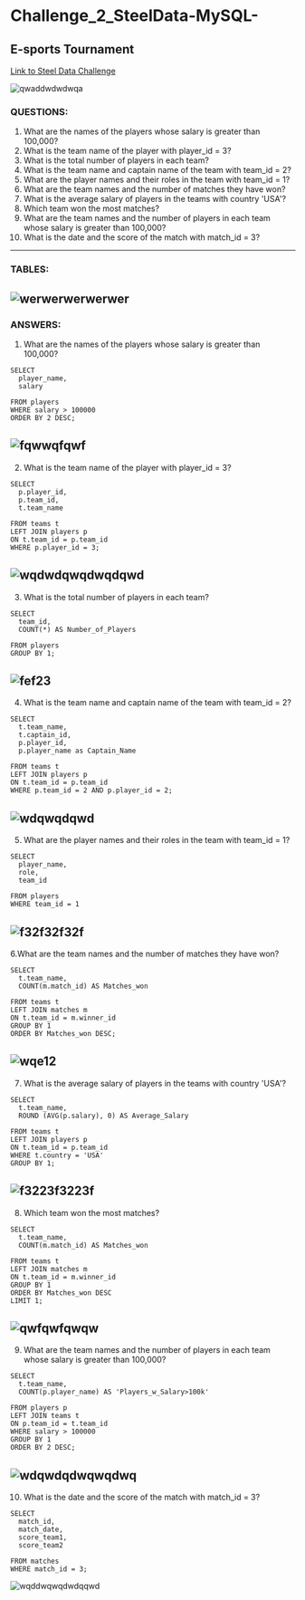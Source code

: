 # Challenge_2_SteelData-MySQL-
## E-sports Tournament
[Link to Steel Data Challenge](https://steeldata.org.uk/sql2.html)

![qwaddwdwdwqa](https://github.com/mfernandezcean/Challenge_2_SteelData-MySQL-/assets/105746149/b0ab65aa-8127-4eba-bcc6-0876104543c7)



### **QUESTIONS:**

1. What are the names of the players whose salary is greater than 100,000?
2. What is the team name of the player with player_id = 3?
3. What is the total number of players in each team?
4. What is the team name and captain name of the team with team_id = 2?
5. What are the player names and their roles in the team with team_id = 1?
6. What are the team names and the number of matches they have won?
7. What is the average salary of players in the teams with country 'USA'?
8. Which team won the most matches?
9. What are the team names and the number of players in each team whose salary is greater than 100,000?
10. What is the date and the score of the match with match_id = 3?
---

### TABLES:
![werwerwerwerwer](https://github.com/mfernandezcean/Challenge_2_SteelData-MySQL-/assets/105746149/36cf4176-ccd8-4ed1-bbca-0288133bb3e0)
--

### **ANSWERS:**

1. What are the names of the players whose salary is greater than 100,000?


```
SELECT 
  player_name,
  salary

FROM players
WHERE salary > 100000
ORDER BY 2 DESC;
```
![fqwwqfqwf](https://github.com/mfernandezcean/Challenge_2_SteelData-MySQL-/assets/105746149/f061fff7-b82b-4e45-b234-6c46ffa3ac53)
--

2. What is the team name of the player with player_id = 3?

```
SELECT
  p.player_id,
  p.team_id,
  t.team_name

FROM teams t
LEFT JOIN players p
ON t.team_id = p.team_id
WHERE p.player_id = 3;
```

![wqdwdqwqdwqdqwd](https://github.com/mfernandezcean/Challenge_2_SteelData-MySQL-/assets/105746149/0a61a1eb-19ef-454d-99d3-029b45c349a6)
--

3. What is the total number of players in each team?
```
SELECT 
  team_id,
  COUNT(*) AS Number_of_Players

FROM players
GROUP BY 1;
```
![fef23](https://github.com/mfernandezcean/Challenge_2_SteelData-MySQL-/assets/105746149/6d4178d7-d294-4f12-a641-ad4e1686ea98)
--
4. What is the team name and captain name of the team with team_id = 2?
```
SELECT 
  t.team_name,
  t.captain_id,
  p.player_id,
  p.player_name as Captain_Name

FROM teams t
LEFT JOIN players p
ON t.team_id = p.team_id
WHERE p.team_id = 2 AND p.player_id = 2;
```

![wdqwqdqwd](https://github.com/mfernandezcean/Challenge_2_SteelData-MySQL-/assets/105746149/a5328826-5da0-42f9-b4e2-184b0ce053d5)
--

5. What are the player names and their roles in the team with team_id = 1?
```
SELECT 
  player_name,
  role,
  team_id

FROM players 
WHERE team_id = 1
```

![f32f32f32f](https://github.com/mfernandezcean/Challenge_2_SteelData-MySQL-/assets/105746149/60723de5-d48c-44a0-b721-9d1bc262223b)
--

6.What are the team names and the number of matches they have won?
```
SELECT 
  t.team_name,
  COUNT(m.match_id) AS Matches_won

FROM teams t
LEFT JOIN matches m
ON t.team_id = m.winner_id
GROUP BY 1
ORDER BY Matches_won DESC; 
```

![wqe12](https://github.com/mfernandezcean/Challenge_2_SteelData-MySQL-/assets/105746149/b7a35b9a-910e-48df-8a3d-6138ecd36335)
--

7. What is the average salary of players in the teams with country 'USA'?
```
SELECT 
  t.team_name,
  ROUND (AVG(p.salary), 0) AS Average_Salary

FROM teams t
LEFT JOIN players p
ON t.team_id = p.team_id
WHERE t.country = 'USA'
GROUP BY 1;
```

![f3223f3223f](https://github.com/mfernandezcean/Challenge_2_SteelData-MySQL-/assets/105746149/b6bb9653-005a-4379-8316-d6fb76a4f5fb)
--

8. Which team won the most matches?
```
SELECT 
  t.team_name,
  COUNT(m.match_id) AS Matches_won

FROM teams t
LEFT JOIN matches m
ON t.team_id = m.winner_id
GROUP BY 1
ORDER BY Matches_won DESC
LIMIT 1;
```
![qwfqwfqwqw](https://github.com/mfernandezcean/Challenge_2_SteelData-MySQL-/assets/105746149/d66d2cac-0e72-4276-a0e8-ae880d2b44fc)
--

9. What are the team names and the number of players in each team whose salary is greater than 100,000?
```
SELECT
  t.team_name, 
  COUNT(p.player_name) AS 'Players_w_Salary>100k'

FROM players p
LEFT JOIN teams t
ON p.team_id = t.team_id
WHERE salary > 100000
GROUP BY 1
ORDER BY 2 DESC;
```

![wdqwdqdwqwqdwq](https://github.com/mfernandezcean/Challenge_2_SteelData-MySQL-/assets/105746149/473f5147-26a9-438b-9f38-3c1fac1f439d)
--

10. What is the date and the score of the match with match_id = 3?
```
SELECT 
  match_id,
  match_date,
  score_team1,
  score_team2

FROM matches
WHERE match_id = 3;
```

![wqddwqwqdwdqqwd](https://github.com/mfernandezcean/Challenge_2_SteelData-MySQL-/assets/105746149/dedc73b8-5d5c-4eb4-ad50-029e90752732)
